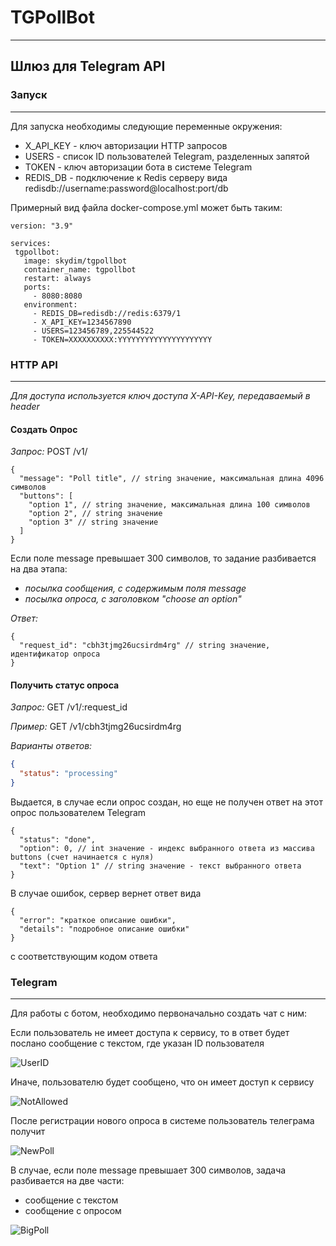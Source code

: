 # TGPollBot


---
## Шлюз для Telegram API

### Запуск

---
Для запуска необходимы следующие переменные окружения:
- X_API_KEY - ключ авторизации HTTP запросов
- USERS - список ID пользователей Telegram, разделенных запятой
- TOKEN - ключ авторизации бота в системе Telegram
- REDIS_DB - подключение к Redis серверу вида redisdb://username:password@localhost:port/db

 Примерный вид файла docker-compose.yml может быть таким:
 ```
 version: "3.9"

services:
  tgpollbot:
    image: skydim/tgpollbot
    container_name: tgpollbot
    restart: always
    ports:
      - 8080:8080
    environment:
      - REDIS_DB=redisdb://redis:6379/1
      - X_API_KEY=1234567890
      - USERS=123456789,225544522
      - TOKEN=XXXXXXXXXX:YYYYYYYYYYYYYYYYYYYYY
 ```

### HTTP API

---
_Для доступа используется ключ доступа X-API-Key, передаваемый в header_

#### Создать Опрос
_Запрос:_ POST /v1/

```
{
  "message": "Poll title", // string значение, максимальная длина 4096 символов
  "buttons": [
    "option 1", // string значение, максимальная длина 100 символов
    "option 2", // string значение
    "option 3" // string значение
  ]
}
```

Если поле message превышает 300 символов, то задание разбивается на два этапа:
- *посылка сообщения, с содержимым поля message* 
- *посылка опроса, с заголовком "choose an option"*

_Ответ:_
```
{
  "request_id": "cbh3tjmg26ucsirdm4rg" // string значение, идентификатор опроса
}
```

#### Получить статус опроса

_Запрос:_ GET /v1/:request_id

_Пример:_ GET /v1/cbh3tjmg26ucsirdm4rg

_Варианты ответов:_
```json
{
  "status": "processing"
}
```
Выдается, в случае если опрос создан, но еще не получен ответ на этот опрос пользователем Telegram
```
{
  "status": "done",
  "option": 0, // int значение - индекс выбранного ответа из массива buttons (счет начинается с нуля)
  "text": "Option 1" // string значение - текст выбранного ответа
}
```

В случае ошибок, сервер вернет ответ вида
```
{
  "error": "краткое описание ошибки",
  "details": "подробное описание ошибки"
}
```
с соответствующим кодом ответа
### Telegram

---

Для работы с ботом, необходимо первоначально создать чат с ним:

Если пользователь не имеет доступа к сервису, то в ответ будет послано сообщение с текстом, где указан ID пользователя

![UserID](https://github.com/dimcz/tgpollbot/blob/main/docs/userid.jpg)

Иначе, пользователю будет сообщено, что он имеет доступ к сервису

![NotAllowed](https://github.com/dimcz/tgpollbot/blob/main/docs/start.jpg)

После регистрации нового опроса в системе пользователь телеграма получит 

![NewPoll](https://github.com/dimcz/tgpollbot/blob/main/docs/poll.jpg)

В случае, если поле message превышает 300 символов, задача разбивается на две части:
- сообщение с текстом
- сообщение с опросом

![BigPoll](https://github.com/dimcz/tgpollbot/blob/main/docs/bigpoll.jpg)